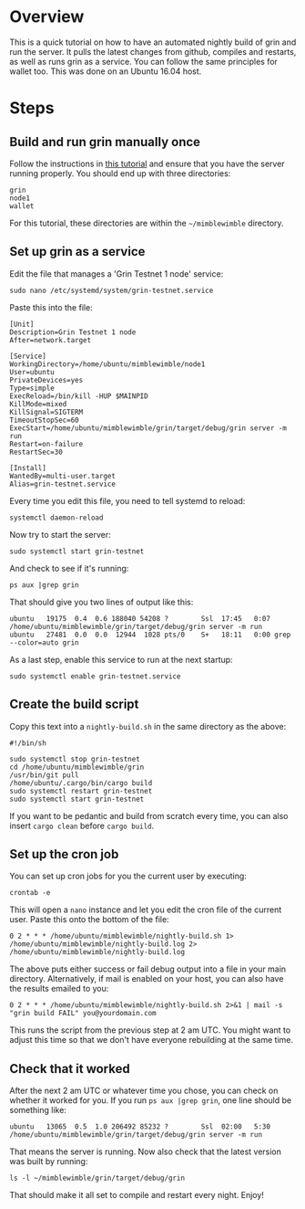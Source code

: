 # Overview
This is a quick tutorial on how to have an automated nightly build of grin and run the server. It pulls the latest changes from github, compiles and restarts, as well as runs grin as a service. You can follow the same principles for wallet too. This was done on an Ubuntu 16.04 host.
# Steps
## Build and run grin manually once
Follow the instructions in [this tutorial](https://github.com/mimblewimble/grin/blob/master/doc/build.md) and ensure that you have the server running properly. You should end up with three directories:
```
grin
node1
wallet
```
For this tutorial, these directories are within the `~/mimblewimble` directory.
## Set up grin as a service
Edit the file that manages a 'Grin Testnet 1 node' service:
```
sudo nano /etc/systemd/system/grin-testnet.service
```
Paste this into the file:
```
[Unit]
Description=Grin Testnet 1 node
After=network.target

[Service]
WorkingDirectory=/home/ubuntu/mimblewimble/node1
User=ubuntu
PrivateDevices=yes
Type=simple
ExecReload=/bin/kill -HUP $MAINPID
KillMode=mixed
KillSignal=SIGTERM
TimeoutStopSec=60
ExecStart=/home/ubuntu/mimblewimble/grin/target/debug/grin server -m run
Restart=on-failure
RestartSec=30

[Install]
WantedBy=multi-user.target
Alias=grin-testnet.service
```
Every time you edit this file, you need to tell systemd to reload:
```
systemctl daemon-reload
```
Now try to start the server:
```
sudo systemctl start grin-testnet
```
And check to see if it's running:
```
ps aux |grep grin
```
That should give you two lines of output like this:
```
ubuntu   19175  0.4  0.6 188040 54208 ?        Ssl  17:45   0:07 /home/ubuntu/mimblewimble/grin/target/debug/grin server -m run
ubuntu   27481  0.0  0.0  12944  1028 pts/0    S+   18:11   0:00 grep --color=auto grin
```
As a last step, enable this service to run at the next startup:
```
sudo systemctl enable grin-testnet.service
```
## Create the build script
Copy this text into a `nightly-build.sh` in the same directory as the above:
```
#!/bin/sh

sudo systemctl stop grin-testnet
cd /home/ubuntu/mimblewimble/grin
/usr/bin/git pull
/home/ubuntu/.cargo/bin/cargo build
sudo systemctl restart grin-testnet
sudo systemctl start grin-testnet
```
If you want to be pedantic and build from scratch every time, you can also insert `cargo clean` before `cargo build`.
## Set up the cron job
You can set up cron jobs for you the current user by executing:
```
crontab -e
```
This will open a `nano` instance and let you edit the cron file of the current user. Paste this onto the bottom of the file:
```
0 2 * * * /home/ubuntu/mimblewimble/nightly-build.sh 1> /home/ubuntu/mimblewimble/nightly-build.log 2> /home/ubuntu/mimblewimble/nightly-build.log
```
The above puts either success or fail debug output into a file in your main directory. Alternatively, if mail is enabled on your host, you can also have the results emailed to you:
```
0 2 * * * /home/ubuntu/mimblewimble/nightly-build.sh 2>&1 | mail -s "grin build FAIL" you@yourdomain.com
```
This runs the script from the previous step at 2 am UTC. You might want to adjust this time so that we don't have everyone rebuilding at the same time.
## Check that it worked
After the next 2 am UTC or whatever time you chose, you can check on whether it worked for you. If you run `ps aux |grep grin`, one line should be something like:
```
ubuntu   13065  0.5  1.0 206492 85232 ?        Ssl  02:00   5:30 /home/ubuntu/mimblewimble/grin/target/debug/grin server -m run
```
That means the server is running. Now also check that the latest version was built by running:
```
ls -l ~/mimblewimble/grin/target/debug/grin
```
That should make it all set to compile and restart every night. Enjoy!
